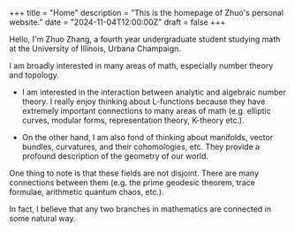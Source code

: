 +++
title = "Home"
description = "This is the homepage of Zhuo's personal website."
date = "2024-11-04T12:00:00Z"
draft = false
+++

Hello, I'm Zhuo Zhang, a fourth year undergraduate student studying math at the University of Illinois, Urbana Champaign.

I am broadly interested in many areas of math, especially number theory and topology.

* I am interested in the interaction between analytic and algebraic number theory. I really enjoy thinking about L-functions because they have extremely important connections to many areas of math (e.g. elliptic curves, modular forms, representation theory, K-theory etc.).

* On the other hand, I am also fond of thinking about manifolds, vector bundles, curvatures, and their cohomologies, etc. They provide a profound description of the geometry of our world.

One thing to note is that these fields are not disjoint. There are many connections between them (e.g. the prime geodesic theorem, trace formulae, arithmetic quantum chaos, etc.).

In fact, I believe that any two branches in mathematics are connected in some natural way.